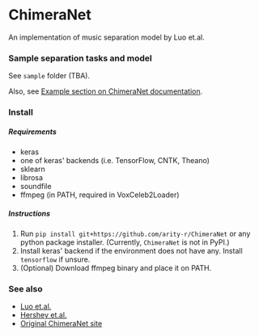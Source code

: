 # ChimeraNet
An implementation of music separation model by Luo et.al.

### Sample separation tasks and model

See `sample` folder (TBA).

Also, see [Example section on ChimeraNet documentation](https://arity-r.github.io/ChimeraNet/examples.html).

### Install

##### Requirements

* keras
* one of keras' backends (i.e. TensorFlow, CNTK, Theano)
* sklearn
* librosa
* soundfile
* ffmpeg (in PATH, required in VoxCeleb2Loader)

##### Instructions

1. Run `pip install git+https://github.com/arity-r/ChimeraNet` or
any python package installer.
(Currently, `ChimeraNet` is not in PyPI.)
2. Install keras' backend if the environment does not have any.
Install `tensorflow` if unsure.
3. (Optional) Download ffmpeg binary and place it on PATH.

### See also

* [Luo et.al.](https://arxiv.org/abs/1611.06265)
* [Hershey et.al.](https://arxiv.org/abs/1508.04306)
* [Original ChimeraNet site](http://danetapi.com/chimera)
